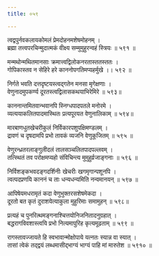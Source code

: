 ```yaml
---
title: ०५९

---
```

<div class="audioEmbed"  caption="सीतालक्ष्मी-वाचनम्" src="https://sanskritdocuments.org/sites/completenarayaneeyam/SoundFiles/059/059_01.mp3"></div>


त्वद्वपुर्नवकलायकोमलं प्रेमदोहनमशेषमोहनम् ।  
ब्रह्मा तत्त्वपरचिन्मुदात्मकं वीक्ष्य सम्मुमुहुरन्वहं स्त्रियः ॥ ५९१ ॥

<div class="audioEmbed"  caption="सीतालक्ष्मी-वाचनम्" src="https://sanskritdocuments.org/sites/completenarayaneeyam/SoundFiles/059/059_02.mp3"></div>


मन्मथोन्मथितमानसाः क्रमात्त्वद्विलोकनरतास्ततस्ततः ।  
गोपिकास्तव न सेहिरे हरे काननोपगतिमप्यहर्मुखे ।। ५९२ ॥

<div class="audioEmbed"  caption="सीतालक्ष्मी-वाचनम्" src="https://sanskritdocuments.org/sites/completenarayaneeyam/SoundFiles/059/059_03.mp3"></div>


निर्गते भवति दत्तदृष्टयस्त्वद्गतेन मनसा मृगेक्षणाः ।  
वेणुनादमुपकर्ण्य दूरतस्त्वद्विलासकथयाभिरेमिरे ॥ ५९३॥

<div class="audioEmbed"  caption="सीतालक्ष्मी-वाचनम्" src="https://sanskritdocuments.org/sites/completenarayaneeyam/SoundFiles/059/059_04.mp3"></div>


काननान्तमितवान्भवानपि स्निग्धपादपतले मनोरमे ।  
व्यत्ययाकलितपादमास्थितः प्रत्यपूरयत वेणुनालिकाम् ॥ ५९४॥

<div class="audioEmbed"  caption="सीतालक्ष्मी-वाचनम्" src="https://sanskritdocuments.org/sites/completenarayaneeyam/SoundFiles/059/059_05.mp3"></div>


मारबाणधुतखेचरीकुलं निर्विकारपशुपक्षिमण्डलम् ।  
द्रावणं च दृषदामपि प्रभो तावकं व्यजनि वेणुकूजितम् ॥ ५९५ ॥

<div class="audioEmbed"  caption="सीतालक्ष्मी-वाचनम्" src="https://sanskritdocuments.org/sites/completenarayaneeyam/SoundFiles/059/059_06.mp3"></div>


वेणुरन्ध्रतरलाङ्गुलीदलं तालसञ्चलितपादपल्लवम् ।  
तत्स्थितं तव परोक्षमप्यहो संविचिन्त्य मुमुहुर्व्रजाङ्गनाः ॥ ५९६ ॥

<div class="audioEmbed"  caption="सीतालक्ष्मी-वाचनम्" src="https://sanskritdocuments.org/sites/completenarayaneeyam/SoundFiles/059/059_07.mp3"></div>


निर्विशङ्कभवदङ्गदर्शिनीः खेचरीः खगमृगान्पशूनपि ।  
त्वत्पदप्रणयि काननं च ताः धन्यधन्यमिति नन्वमानयन् ॥ ५९७ ॥

<div class="audioEmbed"  caption="सीतालक्ष्मी-वाचनम्" src="https://sanskritdocuments.org/sites/completenarayaneeyam/SoundFiles/059/059_08.mp3"></div>


आपिषेयमधरामृतं कदा वेणुभुक्तरसशेषमेकदा ।  
दूरतो बत कृतं दुराशयेत्याकुला मुहुरिमाः समामुहन् ॥ ५९८॥

<div class="audioEmbed"  caption="सीतालक्ष्मी-वाचनम्" src="https://sanskritdocuments.org/sites/completenarayaneeyam/SoundFiles/059/059_09.mp3"></div>


प्रत्यहं च पुनरित्थमङ्गनाश्चित्तयोनिजनितादनुग्रहात् ।  
बद्धरागविवशास्त्वयि प्रभो नित्यमापुरिह कृत्यमूढताम् ॥ ५९९ ॥

<div class="audioEmbed"  caption="सीतालक्ष्मी-वाचनम्" src="https://sanskritdocuments.org/sites/completenarayaneeyam/SoundFiles/059/059_10.mp3"></div>


रागस्तावज्जायते हि स्वभावान्मोक्षोपाये यत्नतः स्यान्न वा स्यात् ।  
तासां त्वेकं तद्द्वयं लब्धमासीद्भाग्यं भाग्यं पाहि मां मारुतेश ॥ ५९१० ॥